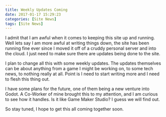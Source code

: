 ```yaml
---
title: Weekly Updates Coming
date: 2017-01-17 15:29:23
categories: [Site News]
tags: [Site News]
---
```


I admit that I am awful when it comes to keeping this site up and running. Well lets say I am more awful at writing things down, the site has been running fine ever since I moved it off of a cruddy personal server and into the cloud. I just need to make sure there are updates being done to the site.

I plan to change all this with some weekly updates. The updates themselves can be about anything from a game I might be working on, to some tech news, to nothing really at all. Point is I need to start writing more and I need to flesh this thing out.
<!--more-->
I have some plans for the future, one of them being a new venture into Godot. A Co-Worker of mine brought this to my attention, and I am curious to see how it handles. Is it like Game Maker Studio? I guess we will find out.

So stay tuned, I hope to get this all coming together soon.